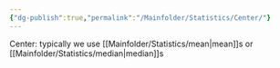 ```yaml
---
{"dg-publish":true,"permalink":"/Mainfolder/Statistics/Center/"}
---
```


Center: typically we use [[Mainfolder/Statistics/mean\|mean]]s or [[Mainfolder/Statistics/median\|median]]s